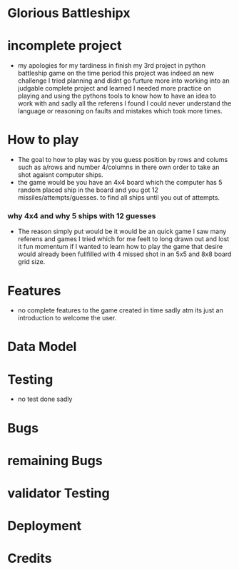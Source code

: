 # Glorious Battleshipx 

# incomplete project
- my apologies for my tardiness in finish my 3rd project in python battleship game on the time period this project was indeed an new challenge I tried planning and didnt go furture more into working into an judgable complete project and learned I needed more practice on playing and using the pythons tools to know how to have an idea to work with and sadly all the referens I found I could never understand the language or reasoning on faults and mistakes which took more times. 

# How to play
- The goal to how to play was by you guess position by rows and colums such as a/rows and number 4/columns in there own order to take an shot agaisnt computer ships.
- the game would be you have an 4x4 board which the computer has 5 random placed ship in the board and you got 12 missiles/attempts/guesses. to find all ships until you out of attempts.
### why 4x4 and why 5 ships with 12 guesses
- The reason simply put would be it would be an quick game I saw many referens and games I tried which for me feelt to long drawn out and lost it fun momentum if I wanted to learn how to play the game that desire would already been fullfilled with 4 missed shot in an 5x5 and 8x8 board grid size.

# Features 
- no complete features to the game created in time sadly atm its just an introduction to welcome the user.

# Data Model 

# Testing
- no test done sadly 

# Bugs 

# remaining Bugs 

# validator Testing 

# Deployment

# Credits 
